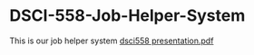 # DSCI-558-Job-Helper-System
This is our job helper system
[dsci558 presentation.pdf](https://github.com/Alleria1809/DSCI-558-Job-Helper-System/files/10137605/dsci558.presentation.pdf)

